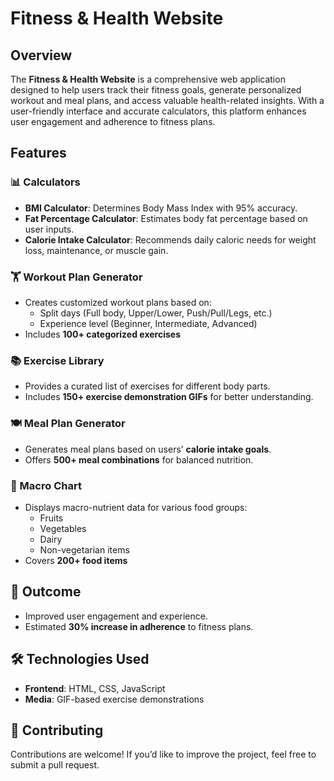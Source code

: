 # Fitness & Health Website

## Overview
The **Fitness & Health Website** is a comprehensive web application designed to help users track their fitness goals, generate personalized workout and meal plans, and access valuable health-related insights. With a user-friendly interface and accurate calculators, this platform enhances user engagement and adherence to fitness plans.

## Features

### 📊 Calculators
- **BMI Calculator**: Determines Body Mass Index with 95% accuracy.
- **Fat Percentage Calculator**: Estimates body fat percentage based on user inputs.
- **Calorie Intake Calculator**: Recommends daily caloric needs for weight loss, maintenance, or muscle gain.

### 🏋️ Workout Plan Generator
- Creates customized workout plans based on:
  - Split days (Full body, Upper/Lower, Push/Pull/Legs, etc.)
  - Experience level (Beginner, Intermediate, Advanced)
- Includes **100+ categorized exercises**

### 📚 Exercise Library
- Provides a curated list of exercises for different body parts.
- Includes **150+ exercise demonstration GIFs** for better understanding.

### 🍽️ Meal Plan Generator
- Generates meal plans based on users’ **calorie intake goals**.
- Offers **500+ meal combinations** for balanced nutrition.

### 🥦 Macro Chart
- Displays macro-nutrient data for various food groups:
  - Fruits
  - Vegetables
  - Dairy
  - Non-vegetarian items
- Covers **200+ food items**

## 🚀 Outcome
- Improved user engagement and experience.
- Estimated **30% increase in adherence** to fitness plans.

## 🛠 Technologies Used
- **Frontend**: HTML, CSS, JavaScript
- **Media**: GIF-based exercise demonstrations

## 🤝 Contributing
Contributions are welcome! If you’d like to improve the project, feel free to submit a pull request.


